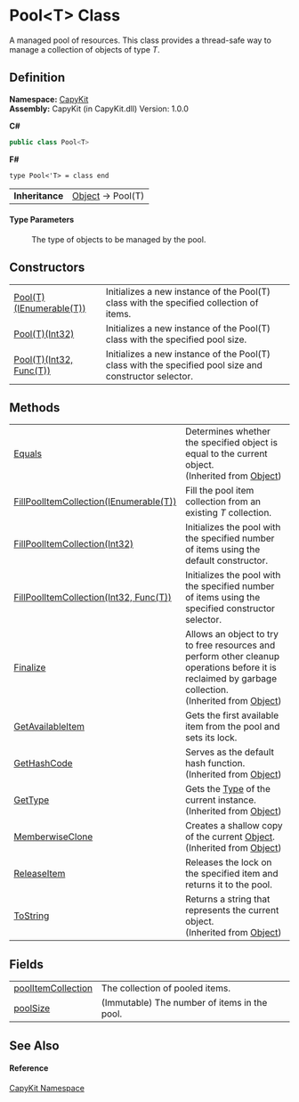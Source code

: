 # Pool&lt;T&gt; Class


A managed pool of resources. This class provides a thread-safe way to manage a collection of objects of type *T*.



## Definition
**Namespace:** <a href="N_CapyKit.md">CapyKit</a>  
**Assembly:** CapyKit (in CapyKit.dll) Version: 1.0.0

**C#**
``` C#
public class Pool<T>

```
**F#**
``` F#
type Pool<'T> = class end
```

<table><tr><td><strong>Inheritance</strong></td><td><a href="https://learn.microsoft.com/dotnet/api/system.object" target="_blank" rel="noopener noreferrer">Object</a>  →  Pool(T)</td></tr>
</table>



#### Type Parameters
<dl><dt /><dd>The type of objects to be managed by the pool.</dd></dl>

## Constructors
<table>
<tr>
<td><a href="M_CapyKit_Pool_1__ctor.md">Pool(T)(IEnumerable(T))</a></td>
<td>Initializes a new instance of the Pool(T) class with the specified collection of items.</td></tr>
<tr>
<td><a href="M_CapyKit_Pool_1__ctor_1.md">Pool(T)(Int32)</a></td>
<td>Initializes a new instance of the Pool(T) class with the specified pool size.</td></tr>
<tr>
<td><a href="M_CapyKit_Pool_1__ctor_2.md">Pool(T)(Int32, Func(T))</a></td>
<td>Initializes a new instance of the Pool(T) class with the specified pool size and constructor selector.</td></tr>
</table>

## Methods
<table>
<tr>
<td><a href="https://learn.microsoft.com/dotnet/api/system.object.equals#system-object-equals(system-object)" target="_blank" rel="noopener noreferrer">Equals</a></td>
<td>Determines whether the specified object is equal to the current object.<br />(Inherited from <a href="https://learn.microsoft.com/dotnet/api/system.object" target="_blank" rel="noopener noreferrer">Object</a>)</td></tr>
<tr>
<td><a href="M_CapyKit_Pool_1_FillPoolItemCollection.md">FillPoolItemCollection(IEnumerable(T))</a></td>
<td>Fill the pool item collection from an existing <em>T</em> collection.</td></tr>
<tr>
<td><a href="M_CapyKit_Pool_1_FillPoolItemCollection_1.md">FillPoolItemCollection(Int32)</a></td>
<td>Initializes the pool with the specified number of items using the default constructor.</td></tr>
<tr>
<td><a href="M_CapyKit_Pool_1_FillPoolItemCollection_2.md">FillPoolItemCollection(Int32, Func(T))</a></td>
<td>Initializes the pool with the specified number of items using the specified constructor selector.</td></tr>
<tr>
<td><a href="https://learn.microsoft.com/dotnet/api/system.object.finalize" target="_blank" rel="noopener noreferrer">Finalize</a></td>
<td>Allows an object to try to free resources and perform other cleanup operations before it is reclaimed by garbage collection.<br />(Inherited from <a href="https://learn.microsoft.com/dotnet/api/system.object" target="_blank" rel="noopener noreferrer">Object</a>)</td></tr>
<tr>
<td><a href="M_CapyKit_Pool_1_GetAvailableItem.md">GetAvailableItem</a></td>
<td>Gets the first available item from the pool and sets its lock.</td></tr>
<tr>
<td><a href="https://learn.microsoft.com/dotnet/api/system.object.gethashcode" target="_blank" rel="noopener noreferrer">GetHashCode</a></td>
<td>Serves as the default hash function.<br />(Inherited from <a href="https://learn.microsoft.com/dotnet/api/system.object" target="_blank" rel="noopener noreferrer">Object</a>)</td></tr>
<tr>
<td><a href="https://learn.microsoft.com/dotnet/api/system.object.gettype" target="_blank" rel="noopener noreferrer">GetType</a></td>
<td>Gets the <a href="https://learn.microsoft.com/dotnet/api/system.type" target="_blank" rel="noopener noreferrer">Type</a> of the current instance.<br />(Inherited from <a href="https://learn.microsoft.com/dotnet/api/system.object" target="_blank" rel="noopener noreferrer">Object</a>)</td></tr>
<tr>
<td><a href="https://learn.microsoft.com/dotnet/api/system.object.memberwiseclone" target="_blank" rel="noopener noreferrer">MemberwiseClone</a></td>
<td>Creates a shallow copy of the current <a href="https://learn.microsoft.com/dotnet/api/system.object" target="_blank" rel="noopener noreferrer">Object</a>.<br />(Inherited from <a href="https://learn.microsoft.com/dotnet/api/system.object" target="_blank" rel="noopener noreferrer">Object</a>)</td></tr>
<tr>
<td><a href="M_CapyKit_Pool_1_ReleaseItem.md">ReleaseItem</a></td>
<td>Releases the lock on the specified item and returns it to the pool.</td></tr>
<tr>
<td><a href="https://learn.microsoft.com/dotnet/api/system.object.tostring" target="_blank" rel="noopener noreferrer">ToString</a></td>
<td>Returns a string that represents the current object.<br />(Inherited from <a href="https://learn.microsoft.com/dotnet/api/system.object" target="_blank" rel="noopener noreferrer">Object</a>)</td></tr>
</table>

## Fields
<table>
<tr>
<td><a href="F_CapyKit_Pool_1_poolItemCollection.md">poolItemCollection</a></td>
<td>The collection of pooled items.</td></tr>
<tr>
<td><a href="F_CapyKit_Pool_1_poolSize.md">poolSize</a></td>
<td>(Immutable) The number of items in the pool.</td></tr>
</table>

## See Also


#### Reference
<a href="N_CapyKit.md">CapyKit Namespace</a>  
